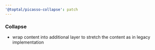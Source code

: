 ```yaml
---
'@toptal/picasso-collapse': patch
---
```


### Collapse

- wrap content into additional layer to stretch the content as in legacy implementation
